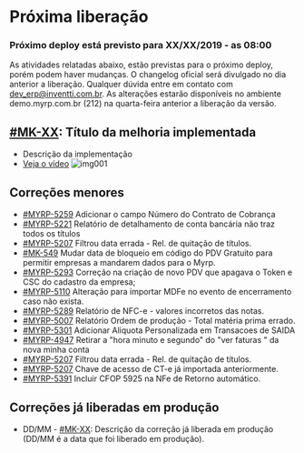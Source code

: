 # Próxima liberação

### Próximo deploy está previsto para XX/XX/2019 - as 08:00
As atividades relatadas abaixo, estão previstas para o próximo deploy, porém podem haver mudanças. O changelog oficial será divulgado no dia anterior a liberação. Qualquer dúvida entre em contato com dev_erp@inventti.com.br.
As alterações estarão disponíveis no ambiente demo.myrp.com.br (212) na quarta-feira anterior a liberação da versão.

## [#MK-XX](https://devmyrp.atlassian.net/browse/MK-XX): Título da melhoria implementada
* Descrição da implementação
* [Veja o vídeo](http://recordit.co/2MyFCjFpdq)
![img001](https://i.imgur.com/XXXX.png)

## Correções menores
* [#MYRP-5259](https://devmyrp.atlassian.net/browse/MYRP-5259) Adicionar o campo Número do Contrato de Cobrança
* [#MYRP-5221](https://devmyrp.atlassian.net/browse/MYRP-5221) Relatório de detalhamento de conta bancária não traz todos os títulos
* [#MYRP-5207](https://devmyrp.atlassian.net/browse/MYRP-5259) Filtrou data errada - Rel. de quitação de títulos.
* [#MK-549](https://devmyrp.atlassian.net/browse/MK-549) Mudar data de bloqueio em código do PDV Gratuito para permitir empresas a mandarem dados para o Myrp.
* [#MYRP-5293](https://devmyrp.atlassian.net/browse/MYRP-5293) Correção na criação de novo PDV que apagava o Token e CSC do cadastro da empresa;
* [#MYRP-5110](https://devmyrp.atlassian.net/browse/MYRP-5110) Alteração para importar MDFe no evento de encerramento caso não exista.
* [#MYRP-5289](https://devmyrp.atlassian.net/browse/MYRP-5289) Relatório de NFC-e - valores incorretos das notas.
* [#MYRP-5007](https://devmyrp.atlassian.net/browse/MYRP-5007) Relatório Ordem de produção - Total matéria prima errado.
* [#MYRP-5301](https://devmyrp.atlassian.net/browse/MYRP-5301) Adicionar Aliquota Personalizada em Transacoes de SAIDA
* [#MYRP-4947](https://devmyrp.atlassian.net/browse/MYRP-4947) Retirar a "hora minuto e segundo" do "ver faturas " da nova minha conta
* [#MYRP-5207](https://devmyrp.atlassian.net/browse/MYRP-5207) Filtrou data errada - Rel. de quitação de títulos. 
* [#MYRP-5207](https://devmyrp.atlassian.net/browse/MYRP-5375) Chave de acesso de CT-e já importada anteriormente.
* [#MYRP-5391](https://devmyrp.atlassian.net/browse/MYRP-5391) Incluir CFOP 5925 na NFe de Retorno automático. 

## Correções já liberadas em produção
* DD/MM - [#MK-XX](https://devmyrp.atlassian.net/browse/MK-XX): Descrição da correção já liberada em produção (DD/MM é a data que foi liberado em produção).
